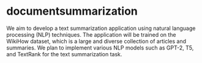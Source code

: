 # documentsummarization
We aim to develop a text summarization application using natural language processing (NLP) techniques. The application will be trained on the WikiHow dataset, which is a large and diverse collection of articles and summaries. We plan to implement various NLP models such as GPT-2, T5, and TextRank for the text summarization task.
